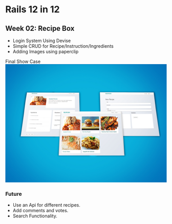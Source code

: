 # Rails 12 in 12
## Week 02: Recipe Box

- Login System Using Devise
- Simple CRUD for Recipe/Instruction/Ingredients
- Adding Images using paperclip

Final Show Case
![VIEW](https://github.com/MAshrafM/Rails_12_in_12/blob/master/r03_recipe_box/show.jpg)

### Future
- Use an Api for different recipes.
- Add comments and votes.
- Search Functionality.